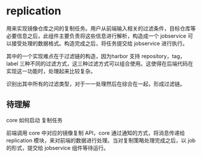 # replication
用来实现镜像仓库之间的复制任务。用户从前端输入相关的过滤条件，目标仓库等必要信息之后，此组件主要负责将这些信息进行解析，构造成一个 jobservice 可以接受处理的数据格式。构造完成之后，将任务提交给 jobservice 进行执行。

其中的一个实现难点在于过滤链的构造，因为harbor 支持 repository，tag，label 三种不同的过滤方式，这三种过滤方式可以组合使用。这使得在后端代码在实现这一功能时，处理起来比较复杂。

识别出其中所有的过滤类型，对于一一处理然后在综合在一起，形成过滤链。

## 待理解

core 如何启动 复制任务

前端调用 core 中对应的镜像复制 API，core 通过通知的方式，将消息传递给 replication 模块，来对前端的数据进行处理。当对复制策略处理完成之后，以 job 的形式，提交给 jobservice 组件等待运行。